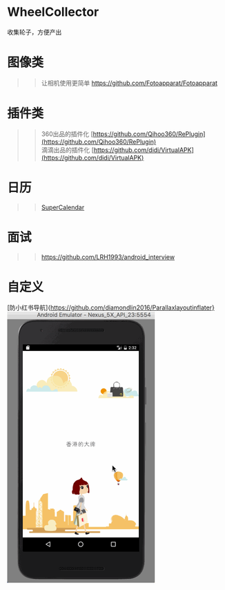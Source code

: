 # WheelCollector
收集轮子，方便产出

图像类
==
>>让相机使用更简单 https://github.com/Fotoapparat/Fotoapparat



插件类
==
>>360出品的插件化 [https://github.com/Qihoo360/RePlugin](https://github.com/Qihoo360/RePlugin)</br>
>>滴滴出品的插件化 [https://github.com/didi/VirtualAPK](https://github.com/didi/VirtualAPK)


日历
==
>>[SuperCalendar](https://github.com/MagicMashRoom/SuperCalendar)


面试
==
>>https://github.com/LRH1993/android_interview

自定义
==
[防小红书导航]{https://github.com/diamondlin2016/Parallaxlayoutinflater}</br>
![防小红书](https://raw.githubusercontent.com/Troll4it/WheelCollector/master/%E4%BB%BF%E5%B0%8F%E7%BA%A2%E4%B9%A6.gif)
